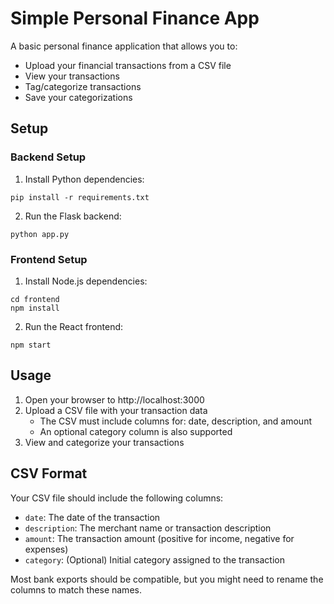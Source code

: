 # Simple Personal Finance App

A basic personal finance application that allows you to:
- Upload your financial transactions from a CSV file
- View your transactions
- Tag/categorize transactions
- Save your categorizations

## Setup

### Backend Setup
1. Install Python dependencies:
```
pip install -r requirements.txt
```

2. Run the Flask backend:
```
python app.py
```

### Frontend Setup
1. Install Node.js dependencies:
```
cd frontend
npm install
```

2. Run the React frontend:
```
npm start
```

## Usage
1. Open your browser to http://localhost:3000
2. Upload a CSV file with your transaction data
   - The CSV must include columns for: date, description, and amount
   - An optional category column is also supported
3. View and categorize your transactions

## CSV Format
Your CSV file should include the following columns:
- `date`: The date of the transaction
- `description`: The merchant name or transaction description
- `amount`: The transaction amount (positive for income, negative for expenses)
- `category`: (Optional) Initial category assigned to the transaction

Most bank exports should be compatible, but you might need to rename the columns to match these names.
